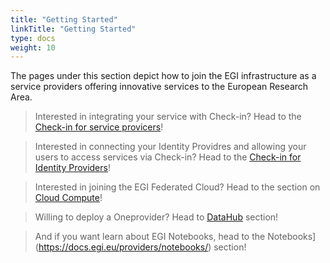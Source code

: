 ```yaml
---
title: "Getting Started"
linkTitle: "Getting Started"
type: docs
weight: 10
---
```


The pages under this section depict how to join the EGI infrastructure as
a service providers offering innovative services to the European Research Area.

> Interested in integrating your service with Check-in? Head to the
  [Check-in for service provicers](https://docs.egi.eu/providers/check-in/sp/)!
  
> Interested in connecting your Identity Providres and allowing your users to
  access services via Check-in? Head to the
  [Check-in for Identity Providers](https://docs.egi.eu/providers/check-in/idp/)!

> Interested in joining the EGI Federated Cloud? Head to the section on
  [Cloud Compute](https://docs.egi.eu/providers/cloud-compute/)!

> Willing to deploy a Oneprovider? Head to
  [DataHub](https://docs.egi.eu/providers/datahub/) section!
  
> And if you want learn about EGI Notebooks, head to the
  Notebooks](https://docs.egi.eu/providers/notebooks/) section!
